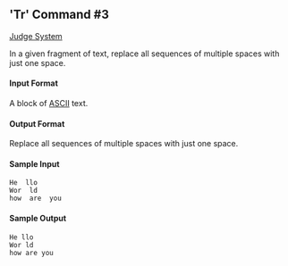 ## 'Tr' Command #3

[Judge System](https://www.hackerrank.com/challenges/text-processing-tr-3/problem)

In a given fragment of text, replace all sequences of multiple spaces with just one space.

#### Input Format

A block of [ASCII](https://en.wikipedia.org/wiki/ASCII) text.

#### Output Format

Replace all sequences of multiple spaces with just one space.

#### Sample Input

````
He  llo
Wor  ld
how  are  you
````

#### Sample Output

````
He llo
Wor ld
how are you
````
